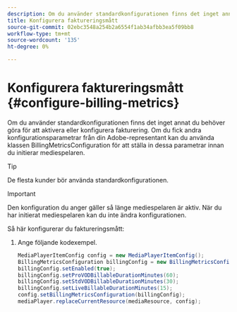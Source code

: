 ```yaml
---
description: Om du använder standardkonfigurationen finns det inget annat du behöver göra för att aktivera eller konfigurera fakturering. Om du fick andra konfigurationsparametrar från din Adobe-representant kan du använda klassen BillingMetricsConfiguration för att ställa in dessa parametrar innan du initierar mediespelaren.
title: Konfigurera faktureringsmått
source-git-commit: 02ebc3548a254b2a6554f1ab34afbb3ea5f09bb8
workflow-type: tm+mt
source-wordcount: '135'
ht-degree: 0%

---
```


# Konfigurera faktureringsmått {#configure-billing-metrics}

Om du använder standardkonfigurationen finns det inget annat du behöver göra för att aktivera eller konfigurera fakturering. Om du fick andra konfigurationsparametrar från din Adobe-representant kan du använda klassen BillingMetricsConfiguration för att ställa in dessa parametrar innan du initierar mediespelaren.

>[!TIP]
>
>De flesta kunder bör använda standardkonfigurationen.

>[!IMPORTANT]
>
>Den konfiguration du anger gäller så länge mediespelaren är aktiv. När du har initierat mediespelaren kan du inte ändra konfigurationen.

Så här konfigurerar du faktureringsmått:

1. Ange följande kodexempel.

   ```java
   MediaPlayerItemConfig config = new MediaPlayerItemConfig(); 
   BillingMetricsConfiguration billingConfig = new BillingMetricsConfiguration(); 
   billingConfig.setEnabled(true); 
   billingConfig.setProVODBillableDurationMinutes(60); 
   billingConfig.setStdVODBillableDurationMinutes(30); 
   billingConfig.setLiveBillableDurationMinutes(15); 
   config.setBillingMetricsConfiguration(billingConfig); 
   mediaPlayer.replaceCurrentResource(mediaResource, config);
   ```
